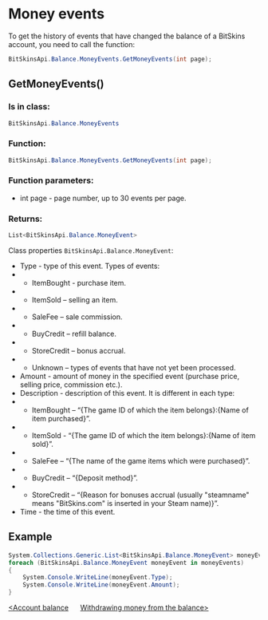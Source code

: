 ﻿# Money events

To get the history of events that have changed the balance of a BitSkins account, you need to call the function:

```csharp
BitSkinsApi.Balance.MoneyEvents.GetMoneyEvents(int page);
```

## GetMoneyEvents()

### Is in class:

```csharp
BitSkinsApi.Balance.MoneyEvents
```

### Function:

```csharp
BitSkinsApi.Balance.MoneyEvents.GetMoneyEvents(int page);
```

### Function parameters:

* int page - page number, up to 30 events per page.

### Returns:

```csharp
List<BitSkinsApi.Balance.MoneyEvent>
```

Class properties ```BitSkinsApi.Balance.MoneyEvent```:
* Type - type of this event. Types of events:
* * ItemBought - purchase item.
* * ItemSold – selling an item.
* * SaleFee – sale commission.
* * BuyCredit – refill balance.
* * StoreCredit – bonus accrual.
* * Unknown – types of events that have not yet been processed.
* Amount - amount of money in the specified event (purchase price, selling price, commission etc.).
* Description - description of this event. It is different in each type:
* * ItemBought – “{The game ID of which the item belongs}:{Name of item purchased}”.
* * ItemSold - “{The game ID of which the item belongs}:{Name of item sold}”.
* * SaleFee – “{The name of the game items which were purchased}”.
* * BuyCredit – “{Deposit method}”.
* * StoreCredit – “{Reason for bonuses accrual (usually "steamname" means "BitSkins.com" is inserted in your Steam name)}”.
* Time - the time of this event.

## Example

```csharp
System.Collections.Generic.List<BitSkinsApi.Balance.MoneyEvent> moneyEvents = BitSkinsApi.Balance.MoneyEvents.GetMoneyEvents(1);
foreach (BitSkinsApi.Balance.MoneyEvent moneyEvent in moneyEvents)
{
    System.Console.WriteLine(moneyEvent.Type);
    System.Console.WriteLine(moneyEvent.Amount);
}
```

[<Account balance](https://github.com/Captious99/BitSkinsApi/blob/master/docs/eng/balance/account_balance.md) &nbsp;&nbsp;&nbsp;&nbsp; [Withdrawing money from the balance>](https://github.com/Captious99/BitSkinsApi/blob/master/docs/eng/balance/withdraw_money.md)